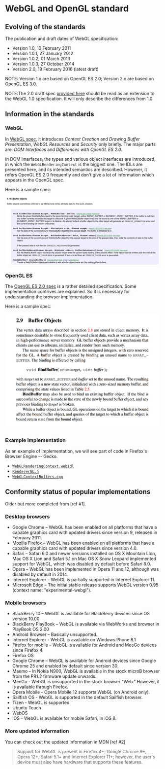 # WebGL and OpenGL standard

## Evolving of the standards
The publication and draft dates of WebGL specification:

+ Version 1.0, 10 February 2011
+ Version 1.0.1, 27 January 2012
+ Version 1.0.2, 01 March 2013
+ Version 1.0.3, 27 October 2014
+ Version 2.0, 19 February 2016 (latest draft)

NOTE: Version 1.x are based on OpenGL ES 2.0; Version 2.x are based on OpenGL ES 3.0.

NOTE:The 2.0 draft spec [provided here](https://www.khronos.org/registry/webgl/specs/latest/2.0) should be read as an extension to the WebGL 1.0 specification. It will only describe the differences from 1.0.

## Information in the standards
### WebGL
In [WebGL spec](https://www.khronos.org/registry/webgl/specs/latest/1.0/), it introduces *Context Creation* and *Drawing Buffer Presentation*, *WebGL Resources* and *Security* only briefly. The major parts are: *DOM Interfaces* and *Differences with OpenGL ES 2.0*.

In DOM interfaces, the types and various object interfaces are introduced, in which the `WebGLRenderingContext` is the biggest one. The IDLs are presented here, and its intended semantics are described. However, it refers OpenGL ES 2.0 frequently and don't give a lot of information which appears in the OpenGL spec.

Here is a sample spec:

![](webgl-spec.png)

### OpenGL ES

The [OpenGL ES 2.0 spec](https://www.khronos.org/registry/gles/specs/2.0/es_full_spec_2.0.25.pdf) is a rather detailed specification. Some implementation contrives are explained. So it is necessary for understanding the browser implementation.

Here is a sample spec:

![](opengl-spec.png)

### Example Implementation

As an example of implementation, we will see part of code in Firefox's Browser Engine -- Gecko.

* [`WebGLRenderingContext.webidl`](https://github.com/mozilla/gecko-dev/blob/5a7da7930ebba958d98e2e42ed07d05c34d1873a/dom/webidl/WebGLRenderingContext.webidl)
* [`RendererGL.h`](https://github.com/mozilla/gecko-dev/blob/71900c9741a8fafb137d9a57519dfa0fe280c4dc/gfx/angle/src/libANGLE/renderer/gl/RendererGL.h)
* [`WebGLContextBuffers.cpp`](https://github.com/mozilla/gecko-dev/blob/7a82450687cc47dad34e3c89ca94cbd60bfd1aa6/dom/canvas/WebGLContextBuffers.cpp)

## Conformity status of popular implementations
Older but more completed from [ref #1].

### Desktop browsers
* Google Chrome – WebGL has been enabled on all platforms that have a capable graphics card with updated drivers since version 9, released in February 2011.
* Mozilla Firefox – WebGL has been enabled on all platforms that have a capable graphics card with updated drivers since version 4.0.
* Safari – Safari 6.0 and newer versions installed on OS X Mountain Lion, Mac OS X Lion and Safari 5.1 on Mac OS X Snow Leopard implemented support for WebGL, which was disabled by default before Safari 8.0.
* Opera – WebGL has been implemented in Opera 11 and 12, although was disabled by default in 2014.
* Internet Explorer – WebGL is partially supported in Internet Explorer 11.
* Microsoft Edge – The initial stable release supports WebGL version 0.95 (context name: "experimental-webgl").

### Mobile browsers
* BlackBerry 10 – WebGL is available for BlackBerry devices since OS version 10.00
* BlackBerry PlayBook – WebGL is available via WebWorks and browser in PlayBook OS 2.00
* Android Browser – Basically unsupported.
* Internet Explorer - WebGL is available on Windows Phone 8.1
* Firefox for mobile – WebGL is available for Android and MeeGo devices since Firefox 4.
* Firefox OS
* Google Chrome – WebGL is available for Android devices since Google Chrome 25 and enabled by default since version 30.
* Maemo – In Nokia N900, WebGL is available in the stock microB browser from the PR1.2 firmware update onwards.
* MeeGo - WebGL is unsupported in the stock browser "Web." However, it is available through Firefox.
* Opera Mobile - Opera Mobile 12 supports WebGL (on Android only).
* Sailfish OS - WebGL is supported in the default Sailfish browser.
* Tizen - WebGL is supported
* Ubuntu Touch
* WebOS
* iOS – WebGL is available for mobile Safari, in iOS 8.


### More updated information

You can check out the updated information in MDN [ref #2]

> Support for WebGL is present in Firefox 4+, Google Chrome 9+, Opera 12+, Safari 5.1+ and Internet Explorer 11+; however, the user's device must also have hardware that supports these features.
